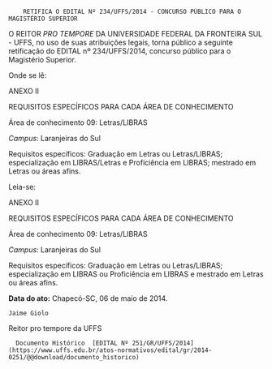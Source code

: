         RETIFICA O EDITAL Nº 234/UFFS/2014 - CONCURSO PÚBLICO PARA O MAGISTÉRIO SUPERIOR  

O REITOR *PRO TEMPORE* DA UNIVERSIDADE FEDERAL DA FRONTEIRA SUL - UFFS, no uso de suas atribuições legais, torna público a seguinte retificação do EDITAL nº 234/UFFS/2014, concurso público para o Magistério Superior.

 Onde se lê:

 ANEXO II

 REQUISITOS ESPECÍFICOS PARA CADA ÁREA DE CONHECIMENTO

 Área de conhecimento 09: Letras/LIBRAS

 *Campus*: Laranjeiras do Sul

 Requisitos específicos: Graduação em Letras ou Letras/LIBRAS; especialização em LIBRAS/Letras e Proficiência em LIBRAS; mestrado em Letras ou áreas afins.

 Leia-se:

 ANEXO II

 REQUISITOS ESPECÍFICOS PARA CADA ÁREA DE CONHECIMENTO

 Área de conhecimento 09: Letras/LIBRAS

 *Campus*: Laranjeiras do Sul

 Requisitos específicos: Graduação em Letras ou Letras/LIBRAS; especialização em LIBRAS ou Proficiência em LIBRAS e mestrado em Letras ou áreas afins.

  

   **Data do ato:** Chapecó-SC, 06 de maio de 2014.   
 

    Jaime Giolo   
 Reitor pro tempore da UFFS 

      Documento Histórico  [EDITAL Nº 251/GR/UFFS/2014](https://www.uffs.edu.br/atos-normativos/edital/gr/2014-0251/@@download/documento_historico)     
      